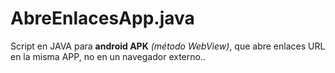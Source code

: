 # AbreEnlacesApp.java
Script en JAVA para **android APK** *(método WebView)*, 
que abre enlaces URL en la misma APP, no en un navegador externo..
